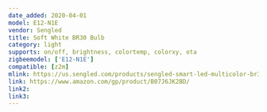 ```yaml
---
date_added: 2020-04-01
model: E12-N1E
vendor: Sengled
title: Soft White BR30 Bulb
category: light
supports: on/off, brightness, colortemp, colorxy, ota
zigbeemodel: ['E12-N1E']
compatible: [z2m]
mlink: https://us.sengled.com/products/sengled-smart-led-multicolor-br30-bulb
link: https://www.amazon.com/gp/product/B07J6JK2BD/
link2: 
link3: 
---
```

